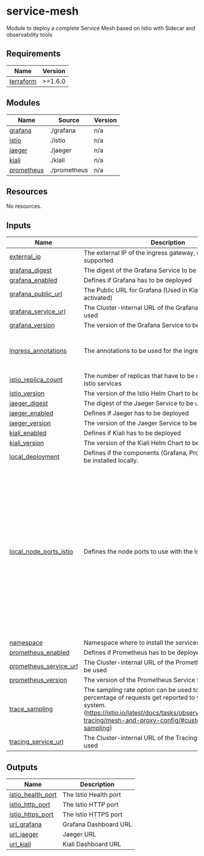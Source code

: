 # service-mesh

Module to deploy a complete Service Mesh based on Istio with Sidecar and observability tools

<!-- BEGIN_TF_DOCS -->
## Requirements

| Name | Version |
|------|---------|
| <a name="requirement_terraform"></a> [terraform](#requirement\_terraform) | >=1.6.0 |

## Modules

| Name | Source | Version |
|------|--------|---------|
| <a name="module_grafana"></a> [grafana](#module\_grafana) | ./grafana | n/a |
| <a name="module_istio"></a> [istio](#module\_istio) | ./istio | n/a |
| <a name="module_jaeger"></a> [jaeger](#module\_jaeger) | ./jaeger | n/a |
| <a name="module_kiali"></a> [kiali](#module\_kiali) | ./kiali | n/a |
| <a name="module_prometheus"></a> [prometheus](#module\_prometheus) | ./prometheus | n/a |

## Resources

No resources.

## Inputs

| Name | Description | Type | Default | Required |
|------|-------------|------|---------|:--------:|
| <a name="input_external_ip"></a> [external\_ip](#input\_external\_ip) | The external IP of the ingress gateway, only single IP is supported | `string` | `""` | no |
| <a name="input_grafana_digest"></a> [grafana\_digest](#input\_grafana\_digest) | The digest of the Grafana Service to be used | `string` | `"sha256:5781759b3d27734d4d548fcbaf60b1180dbf4290e708f01f292faa6ae764c5e6"` | no |
| <a name="input_grafana_enabled"></a> [grafana\_enabled](#input\_grafana\_enabled) | Defines if Grafana has to be deployed | `bool` | `false` | no |
| <a name="input_grafana_public_url"></a> [grafana\_public\_url](#input\_grafana\_public\_url) | The Public URL for Grafana (Used in Kiali as link, if activated) | `string` | `"http://localhost:3000"` | no |
| <a name="input_grafana_service_url"></a> [grafana\_service\_url](#input\_grafana\_service\_url) | The Cluster-internal URL of the Grafana Instance to be used | `string` | `"http://grafana:3000"` | no |
| <a name="input_grafana_version"></a> [grafana\_version](#input\_grafana\_version) | The version of the Grafana Service to be installed | `string` | `"11.5.1"` | no |
| <a name="input_ingress_annotations"></a> [ingress\_annotations](#input\_ingress\_annotations) | The annotations to be used for the ingress gateway | <pre>list(object({<br/>    name  = string<br/>    value = string<br/>  }))</pre> | `[]` | no |
| <a name="input_istio_replica_count"></a> [istio\_replica\_count](#input\_istio\_replica\_count) | The number of replicas that have to be configured for the Istio services | `number` | `3` | no |
| <a name="input_istio_version"></a> [istio\_version](#input\_istio\_version) | The version of the Istio Helm Chart to be installed. | `string` | `"1.23.0"` | no |
| <a name="input_jaeger_digest"></a> [jaeger\_digest](#input\_jaeger\_digest) | The digest of the Jaeger Service to be used | `string` | `"sha256:9864182b4e01350fcc64631bdba5f4085f87daae9d477a04c25d9cb362e787a9"` | no |
| <a name="input_jaeger_enabled"></a> [jaeger\_enabled](#input\_jaeger\_enabled) | Defines if Jaeger has to be deployed | `bool` | `true` | no |
| <a name="input_jaeger_version"></a> [jaeger\_version](#input\_jaeger\_version) | The version of the Jaeger Service to be installed | `string` | `"1.66.0"` | no |
| <a name="input_kiali_enabled"></a> [kiali\_enabled](#input\_kiali\_enabled) | Defines if Kiali has to be deployed | `bool` | `true` | no |
| <a name="input_kiali_version"></a> [kiali\_version](#input\_kiali\_version) | The version of the Kiali Helm Chart to be installed | `string` | `"2.5.0"` | no |
| <a name="input_local_deployment"></a> [local\_deployment](#input\_local\_deployment) | Defines if the components (Grafana, Prometheus) have to be installed locally. | `bool` | `false` | no |
| <a name="input_local_node_ports_istio"></a> [local\_node\_ports\_istio](#input\_local\_node\_ports\_istio) | Defines the node ports to use with the local cluster (kind) | <pre>list(object({<br/>    port       = number<br/>    targetPort = number<br/>    name       = string<br/>    protocol   = string<br/>    nodePort   = string<br/>  }))</pre> | <pre>[<br/>  {<br/>    "name": "status-port",<br/>    "nodePort": 30002,<br/>    "port": 15021,<br/>    "protocol": "TCP",<br/>    "targetPort": 15021<br/>  },<br/>  {<br/>    "name": "http2",<br/>    "nodePort": 30000,<br/>    "port": 80,<br/>    "protocol": "TCP",<br/>    "targetPort": 80<br/>  },<br/>  {<br/>    "name": "https",<br/>    "nodePort": 30001,<br/>    "port": 443,<br/>    "protocol": "TCP",<br/>    "targetPort": 443<br/>  }<br/>]</pre> | no |
| <a name="input_namespace"></a> [namespace](#input\_namespace) | Namespace where to install the services | `string` | `"istio-system"` | no |
| <a name="input_prometheus_enabled"></a> [prometheus\_enabled](#input\_prometheus\_enabled) | Defines if Prometheus has to be deployed | `bool` | `false` | no |
| <a name="input_prometheus_service_url"></a> [prometheus\_service\_url](#input\_prometheus\_service\_url) | The Cluster-internal URL of the Prometheus Instance to be used | `string` | `"http://prometheus:9090"` | no |
| <a name="input_prometheus_version"></a> [prometheus\_version](#input\_prometheus\_version) | The version of the Prometheus Service to be installed | `string` | `"27.3.0"` | no |
| <a name="input_trace_sampling"></a> [trace\_sampling](#input\_trace\_sampling) | The sampling rate option can be used to control what percentage of requests get reported to your tracing system. (https://istio.io/latest/docs/tasks/observability/distributed-tracing/mesh-and-proxy-config/#customizing-trace-sampling) | `string` | `"1.0"` | no |
| <a name="input_tracing_service_url"></a> [tracing\_service\_url](#input\_tracing\_service\_url) | The Cluster-internal URL of the Tracing Instance to be used | `string` | `"http://tracing:16685/jaeger"` | no |

## Outputs

| Name | Description |
|------|-------------|
| <a name="output_istio_health_port"></a> [istio\_health\_port](#output\_istio\_health\_port) | The Istio Health port |
| <a name="output_istio_http_port"></a> [istio\_http\_port](#output\_istio\_http\_port) | The Istio HTTP port |
| <a name="output_istio_https_port"></a> [istio\_https\_port](#output\_istio\_https\_port) | The Istio HTTPS port |
| <a name="output_url_grafana"></a> [url\_grafana](#output\_url\_grafana) | Grafana Dashboard URL |
| <a name="output_url_jaeger"></a> [url\_jaeger](#output\_url\_jaeger) | Jaeger URL |
| <a name="output_url_kiali"></a> [url\_kiali](#output\_url\_kiali) | Kiali Dashboard URL |
<!-- END_TF_DOCS -->